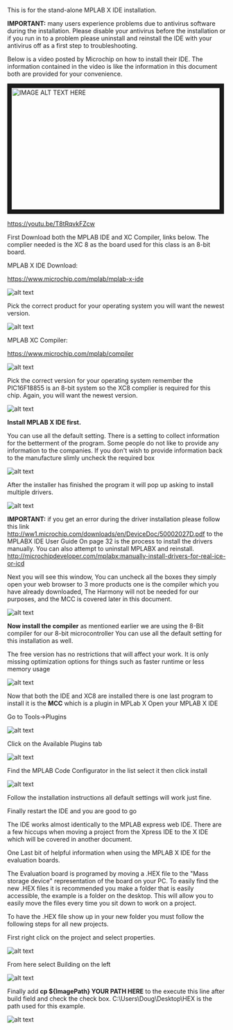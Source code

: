 This is for the stand-alone MPLAB X IDE installation. 


__IMPORTANT:__
many users experience problems due to antivirus software during the installation.
Please disable your antivirus before the installation or if you run in to a problem please uninstall and reinstall the IDE with your antivirus off as a first step to troubleshooting.

Below is a video posted by Microchip on how to install their IDE. The information contained in the video is like the information in this document both are provided for your convenience.

<a href="http://www.youtube.com/watch?feature=player_embedded&v=T8tRqvkFZcw
" target="_blank"><img src="http://img.youtube.com/vi/T8tRqvkFZcw/0.jpg" 
alt="IMAGE ALT TEXT HERE" width="480" height="280" border="10" /></a>

https://youtu.be/T8tRqvkFZcw

First Download both the MPLAB IDE and XC Compiler, links below. The complier needed is the XC 8 as the board used for this class is an 8-bit board.

MPLAB X IDE Download:

https://www.microchip.com/mplab/mplab-x-ide

![alt text](https://github.com/RShankar/Intro-to-Microprocessors/blob/master/MPLab%20X%20IDE/1.png "IDE Download 1")

Pick the correct product for your operating system you will want the newest version.

![alt text](https://github.com/RShankar/Intro-to-Microprocessors/blob/master/MPLab%20X%20IDE/1a.png "IDE Download 2")

MPLAB XC Compiler:

https://www.microchip.com/mplab/compiler

![alt text](https://github.com/RShankar/Intro-to-Microprocessors/blob/master/MPLab%20X%20IDE/2.png "XC Download 1")

Pick the correct version for your operating system remember the PIC16F18855 is an 8-bit system so the XC8 complier is required for this chip. Again, you will want the newest version.

![alt text](https://github.com/RShankar/Intro-to-Microprocessors/blob/master/MPLab%20X%20IDE/2a.png "XC Download 2")


__Install MPLAB X IDE first.__

You can use all the default setting. 
There is a setting to collect information for the betterment of the program.
Some people do not like to provide any information to the companies.
If you don't wish to provide information back to the manufacture slimly uncheck the required box

![alt text](https://github.com/RShankar/Intro-to-Microprocessors/blob/master/MPLab%20X%20IDE/3.png "Privacy")

After the installer has finished the program it will pop up asking to install multiple drivers.

![alt text](https://github.com/RShankar/Intro-to-Microprocessors/blob/master/MPLab%20X%20IDE/4.png "Drivers")


__IMPORTANT:__ if you get an error during the driver installation please follow this link http://ww1.microchip.com/downloads/en/DeviceDoc/50002027D.pdf to the MPLABX IDE User Guide
On page 32 is the process to install the drivers manually. You can also attempt to uninstall MPLABX and reinstall.
http://microchipdeveloper.com/mplabx:manually-install-drivers-for-real-ice-or-icd


Next you will see this window, You can uncheck all the boxes they simply open your web browser to 3 more products one is the compiler which you have already downloaded, The Harmony will not be needed for our purposes, and the MCC is covered later in this document.

![alt text](https://github.com/RShankar/Intro-to-Microprocessors/blob/master/MPLab%20X%20IDE/5.png "IDE Final")


__Now install the compiler__ as mentioned earlier we are using the 8-Bit compiler for our 8-bit microcontroller
You can use all the default setting for this installation as well. 

The free version has no restrictions that will affect your work. It is only missing optimization options for things such as faster runtime or less memory usage

![alt text](https://github.com/RShankar/Intro-to-Microprocessors/blob/master/MPLab%20X%20IDE/6.png "Free")


Now that both the IDE and XC8 are installed there is one last program to install it is the __MCC__ which is a plugin in MPLab X 
Open your MPLAB X IDE

Go to Tools->Plugins

![alt text](https://github.com/RShankar/Intro-to-Microprocessors/blob/master/MPLab%20X%20IDE/7.png "Plugin Menu")

Click on the Available Plugins tab

![alt text](https://github.com/RShankar/Intro-to-Microprocessors/blob/master/MPLab%20X%20IDE/8.png "Plugin")

Find the MPLAB Code Configurator in the list select it then click install

![alt text](https://github.com/RShankar/Intro-to-Microprocessors/blob/master/MPLab%20X%20IDE/9.png "Plugin List")

Follow the installation instructions all default settings will work just fine.

Finally restart the IDE and you are good to go 

The IDE works almost identically to the MPLAB express web IDE. There are a few hiccups when moving a project from the Xpress IDE to the X IDE which will be covered in another document.

One Last bit of helpful information when using the MPLAB X IDE for the evaluation boards.

The Evaluation board is programed by moving a .HEX file to the "Mass storage device" representation of the board on your PC. To easily find the new .HEX files it is recommended you make a folder that is easily accessible, the example is a folder on the desktop. This will allow you to easily move the files every time you sit down to work on a project. 

To have the .HEX file show up in your new folder you must follow the following steps for all new projects.

First right click on the project and select properties.

![alt text](https://github.com/RShankar/Intro-to-Microprocessors/blob/master/MPLab%20X%20IDE/17.png "IDE Download 1")

From here select Building on the left

![alt text](https://github.com/RShankar/Intro-to-Microprocessors/blob/master/MPLab%20X%20IDE/18.png "IDE Download 1")

Finally add __cp ${ImagePath} YOUR PATH HERE__ to the execute this line after build field and check the check box. C:\Users\Doug\Desktop\HEX is the path used for this example.

![alt text](https://github.com/RShankar/Intro-to-Microprocessors/blob/master/MPLab%20X%20IDE/19.png "IDE Download 1")

